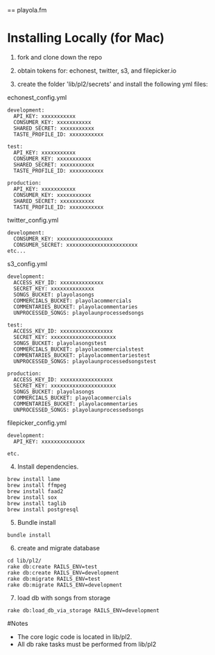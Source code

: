 == playola.fm

# Installing Locally (for Mac)

1) fork and clone down the repo

2) obtain tokens for: echonest, twitter, s3, and filepicker.io

3) create the folder 'lib/pl2/secrets' and install the following yml files:

echonest_config.yml
```
development:
  API_KEY: xxxxxxxxxxx 
  CONSUMER_KEY: xxxxxxxxxxx 
  SHARED_SECRET: xxxxxxxxxxx
  TASTE_PROFILE_ID: xxxxxxxxxxx

test:
  API_KEY: xxxxxxxxxxx 
  CONSUMER_KEY: xxxxxxxxxxx 
  SHARED_SECRET: xxxxxxxxxxx
  TASTE_PROFILE_ID: xxxxxxxxxxx

production:
  API_KEY: xxxxxxxxxxx 
  CONSUMER_KEY: xxxxxxxxxxx 
  SHARED_SECRET: xxxxxxxxxxx
  TASTE_PROFILE_ID: xxxxxxxxxxx
```
twitter_config.yml
```
development:
  CONSUMER_KEY: xxxxxxxxxxxxxxxxxx
  CONSUMER_SECRET: xxxxxxxxxxxxxxxxxxxxxxx
etc...
```
s3_config.yml
```
development:
  ACCESS_KEY_ID: xxxxxxxxxxxxxx
  SECRET_KEY: xxxxxxxxxxxxxx
  SONGS_BUCKET: playolasongs
  COMMERCIALS_BUCKET: playolacommercials
  COMMENTARIES_BUCKET: playolacommentaries
  UNPROCESSED_SONGS: playolaunprocessedsongs

test:
  ACCESS_KEY_ID: xxxxxxxxxxxxxxxxx
  SECRET_KEY: xxxxxxxxxxxxxxxxxxxxx
  SONGS_BUCKET: playolasongstest
  COMMERCIALS_BUCKET: playolacommercialstest
  COMMENTARIES_BUCKET: playolacommentariestest
  UNPROCESSED_SONGS: playolaunprocessedsongstest

production:
  ACCESS_KEY_ID: xxxxxxxxxxxxxxxxx
  SECRET_KEY: xxxxxxxxxxxxxxxxxxxxx
  SONGS_BUCKET: playolasongs
  COMMERCIALS_BUCKET: playolacommercials
  COMMENTARIES_BUCKET: playolacommentaries
  UNPROCESSED_SONGS: playolaunprocessedsongs
```
filepicker_config.yml
```
development:
  API_KEY: xxxxxxxxxxxxxx

etc.
```

4) Install dependencies.
  ```
  brew install lame
  brew install ffmpeg
  brew install faad2
  brew install sox
  brew install taglib
  brew install postgresql
  ```
5) Bundle install
```
bundle install
```

6) create and migrate database
```
cd lib/pl2/
rake db:create RAILS_ENV=test
rake db:create RAILS_ENV=development
rake db:migrate RAILS_ENV=test
rake db:migrate RAILS_ENV=development
```

7) load db with songs from storage
```
rake db:load_db_via_storage RAILS_ENV=development
```

#Notes
* The core logic code is located in lib/pl2.
* All db rake tasks must be performed from lib/pl2

